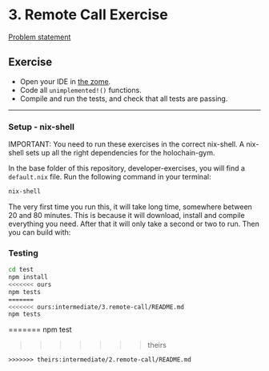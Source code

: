 # 3. Remote Call Exercise

[Problem statement](https://holochain-gym.github.io/developers/intermediate/remote-call/)

## Exercise

- Open your IDE in [the zome](/intermediate/3.remote-call/zomes/exercise).
- Code all `unimplemented!()` functions.
- Compile and run the tests, and check that all tests are passing.

---

### Setup - nix-shell
IMPORTANT: You need to run these exercises in the correct nix-shell.
A nix-shell sets up all the right dependencies for the holochain-gym.

In the base folder of this repository, developer-exercises, you will find
a `default.nix` file. Run the following command in your terminal:

```bash
nix-shell
```
The very first time you run this, it will take long time, somewhere between 20 and 80 minutes.
This is because it will download, install and compile everything you need. After that it will only take a second or two to run.
Then you can build with:


### Testing

```bash
cd test
npm install
<<<<<<< ours
npm tests
=======
<<<<<<< ours:intermediate/3.remote-call/README.md
npm tests
```
=======
npm test
>>>>>>> theirs
```
>>>>>>> theirs:intermediate/2.remote-call/README.md
